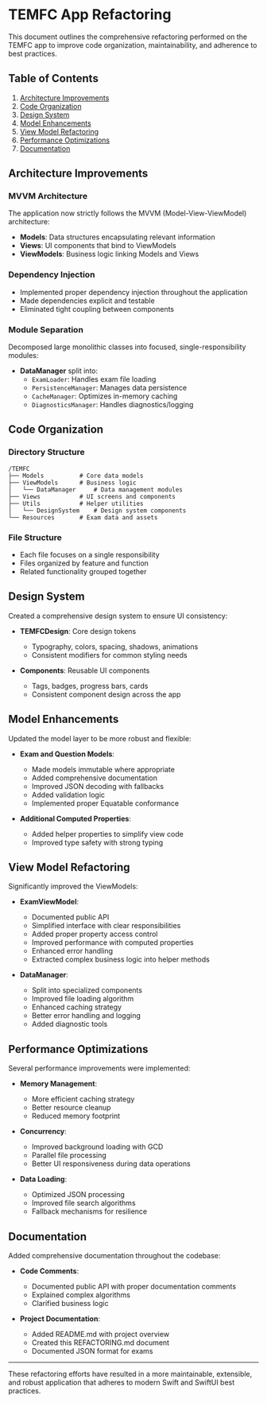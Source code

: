# TEMFC App Refactoring

This document outlines the comprehensive refactoring performed on the TEMFC app to improve code organization, maintainability, and adherence to best practices.

## Table of Contents

1. [Architecture Improvements](#architecture-improvements)
2. [Code Organization](#code-organization)
3. [Design System](#design-system)
4. [Model Enhancements](#model-enhancements)
5. [View Model Refactoring](#view-model-refactoring)
6. [Performance Optimizations](#performance-optimizations)
7. [Documentation](#documentation)

## Architecture Improvements

### MVVM Architecture

The application now strictly follows the MVVM (Model-View-ViewModel) architecture:

- **Models**: Data structures encapsulating relevant information
- **Views**: UI components that bind to ViewModels
- **ViewModels**: Business logic linking Models and Views

### Dependency Injection

- Implemented proper dependency injection throughout the application
- Made dependencies explicit and testable
- Eliminated tight coupling between components

### Module Separation

Decomposed large monolithic classes into focused, single-responsibility modules:

- **DataManager** split into:
  - `ExamLoader`: Handles exam file loading
  - `PersistenceManager`: Manages data persistence
  - `CacheManager`: Optimizes in-memory caching
  - `DiagnosticsManager`: Handles diagnostics/logging

## Code Organization

### Directory Structure

```
/TEMFC
├── Models          # Core data models
├── ViewModels      # Business logic
│   └── DataManager     # Data management modules 
├── Views           # UI screens and components
├── Utils           # Helper utilities
│   └── DesignSystem    # Design system components
└── Resources       # Exam data and assets
```

### File Structure

- Each file focuses on a single responsibility
- Files organized by feature and function
- Related functionality grouped together

## Design System

Created a comprehensive design system to ensure UI consistency:

- **TEMFCDesign**: Core design tokens
  - Typography, colors, spacing, shadows, animations
  - Consistent modifiers for common styling needs
 
- **Components**: Reusable UI components
  - Tags, badges, progress bars, cards
  - Consistent component design across the app

## Model Enhancements

Updated the model layer to be more robust and flexible:

- **Exam and Question Models**:
  - Made models immutable where appropriate
  - Added comprehensive documentation
  - Improved JSON decoding with fallbacks
  - Added validation logic
  - Implemented proper Equatable conformance

- **Additional Computed Properties**:
  - Added helper properties to simplify view code
  - Improved type safety with strong typing

## View Model Refactoring

Significantly improved the ViewModels:

- **ExamViewModel**:
  - Documented public API
  - Simplified interface with clear responsibilities
  - Added proper property access control
  - Improved performance with computed properties
  - Enhanced error handling
  - Extracted complex business logic into helper methods

- **DataManager**:
  - Split into specialized components
  - Improved file loading algorithm
  - Enhanced caching strategy
  - Better error handling and logging
  - Added diagnostic tools

## Performance Optimizations

Several performance improvements were implemented:

- **Memory Management**:
  - More efficient caching strategy
  - Better resource cleanup
  - Reduced memory footprint

- **Concurrency**:
  - Improved background loading with GCD
  - Parallel file processing
  - Better UI responsiveness during data operations

- **Data Loading**:
  - Optimized JSON processing
  - Improved file search algorithms
  - Fallback mechanisms for resilience

## Documentation

Added comprehensive documentation throughout the codebase:

- **Code Comments**:
  - Documented public API with proper documentation comments
  - Explained complex algorithms
  - Clarified business logic

- **Project Documentation**:
  - Added README.md with project overview
  - Created this REFACTORING.md document
  - Documented JSON format for exams

---

These refactoring efforts have resulted in a more maintainable, extensible, and robust application that adheres to modern Swift and SwiftUI best practices.